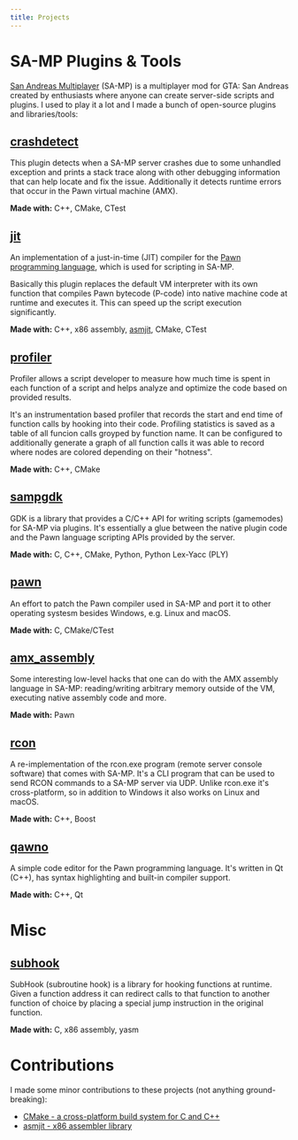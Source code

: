 ```yaml
---
title: Projects
---
```


# SA-MP Plugins & Tools

[San Andreas Multiplayer](https://www.sa-mp.com) (SA-MP) is a multiplayer mod for GTA: San Andreas created by enthusiasts where anyone can create server-side scripts and plugins. I used to play it a lot and I made a bunch of open-source plugins and libraries/tools:

## [crashdetect](https://github.com/Zeex/samp-plugin-crashdetect)

This plugin detects when a SA-MP server crashes due to some unhandled exception and prints a stack trace along with other debugging information that can help locate and fix the issue. Additionally it detects runtime errors that occur in the Pawn virtual machine (AMX).

**Made with:** C++, CMake, CTest

## [jit](https://github.com/Zeex/samp-plugin-jit)

An implementation of a just-in-time (JIT) compiler for the [Pawn programming language](https://www.compuphase.com/pawn/pawn.htm), which is used for scripting in SA-MP. 

Basically this plugin replaces the default VM interpreter with its own function that compiles Pawn bytecode (P-code) into native machine code at runtime and executes it. This can speed up the script execution significantly.

**Made with:** C++, x86 assembly, [asmjit](https://github.com/asmjit/asmjit), CMake, CTest

## [profiler](https://github.com/Zeex/samp-plugin-profiler)

Profiler allows a script developer to measure how much time is spent in each function of a script and helps analyze and optimize the code based on provided results. 

It's an instrumentation based profiler that records the start and end time of function calls by hooking into their code. Profiling statistics is saved as a table of all funcion calls groyped by function name. It can be configured to additionally  generate a graph of all function calls it was able to record where nodes are colored depending on their "hotness".

**Made with:** C++, CMake

## [sampgdk](https://github.com/Zeex/sampgdk)

GDK is a library that provides a C/C++ API for writing scripts (gamemodes) for SA-MP via plugins. It's essentially a glue between the native plugin code and the Pawn language scripting APIs provided by the server.

**Made with:** C, C++, CMake, Python, Python Lex-Yacc (PLY)

## [pawn](https://github.com/pawn-lang/compiler)

An effort to patch the Pawn compiler used in SA-MP and port it to other operating systesm besides Windows, e.g. Linux and macOS. 

**Made with:** C, CMake/CTest

## [amx_assembly](https://github.com/Zeex/amx_assembly)

Some interesting low-level hacks that one can do with the AMX assembly language in SA-MP: reading/writing arbitrary memory outside of the VM, executing native assembly code and more.

**Made with:** Pawn

## [rcon](https://github.com/Zeex/samp-rcon)

A re-implementation of the rcon.exe program (remote server console software) that comes with SA-MP. It's a CLI program that can be used to send RCON commands to a SA-MP server via UDP. Unlike rcon.exe it's cross-platform, so in addition to Windows it also works on Linux and macOS.

**Made with:** C++, Boost

## [qawno](https://github.com/Zeex/qawno)

A simple code editor for the Pawn programming language. It's written in Qt (C++), has syntax highlighting and built-in compiler support.

**Made with:** C++, Qt

# Misc

## [subhook](https://github.com/Zeex/subhook)

SubHook (subroutine hook) is a library for hooking functions at runtime. Given a function address it can redirect calls to that function to another function of choice by placing a special jump instruction in the original function.

**Made with:** C, x86 assembly, yasm

# Contributions

I made some minor contributions to these projects (not anything ground-breaking):

* [CMake - a cross-platform build system for C and C++](https://github.com/Kitware/CMake)
* [asmjit - x86 assembler library](https://github.com/asmjit/asmjit)
